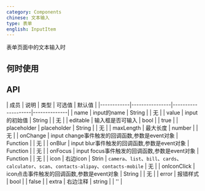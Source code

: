 ```yaml
---
category: Components
chinese: 文本输入
type: 表单
english: InputItem
---
```




表单页面中的文本输入时

## 何时使用


## API


| 成员        | 说明           | 类型     |     可选值        | 默认值       |
|------------|----------------|--------------------|--------------|
| name    | input的name        | String | |  无  |
| value    | input的初始值        | String | |  无  |
| editable    | 输入框是否可输入        | bool | |  true  |
| placeholder      | placeholder        | String |  | 无  |
| maxLength      |  最大长度      | number | |  无  |
| onChange    | input change事件触发的回调函数,参数是event对象 | Function | |  无  |
| onBlur     | input blur事件触发的回调函数,参数是event对象 | Function |  | 无  |
| onFocus    | input focus事件触发的回调函数,参数是event对象 | Function |  | 无  |
| icon      | 右边icon        | Strin | `camera`、`list`、`bill`、`cards`、`calculator`、`scan`、`contacts-alipay`、`contacts-mobile` |  无  |
| onIconClick      | icon点击事件触发的回调函数,参数是event对象 | String |  | 无  |
| error       | 报错样式        | bool | |  false  |
| extra       | 右边注释   | string | |  ''  |

